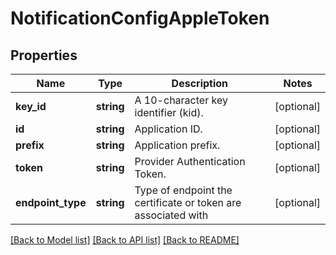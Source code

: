 # NotificationConfigAppleToken

## Properties
Name | Type | Description | Notes
------------ | ------------- | ------------- | -------------
**key_id** | **string** | A 10-character key identifier (kid). | [optional] 
**id** | **string** | Application ID. | [optional] 
**prefix** | **string** | Application prefix. | [optional] 
**token** | **string** | Provider Authentication Token. | [optional] 
**endpoint_type** | **string** | Type of endpoint the certificate or token are associated with | [optional] 

[[Back to Model list]](../README.md#documentation-for-models) [[Back to API list]](../README.md#documentation-for-api-endpoints) [[Back to README]](../README.md)


